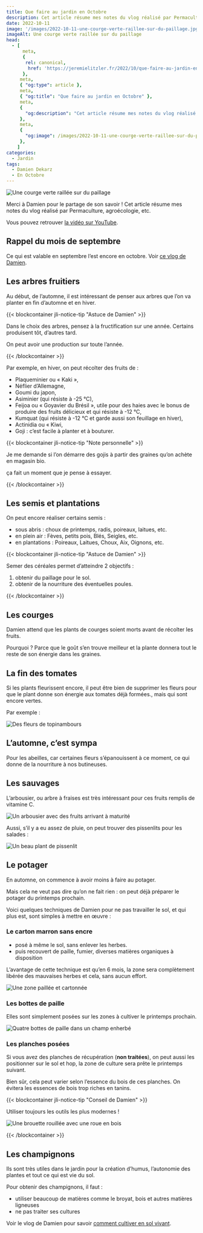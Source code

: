 ```yaml
---
title: Que faire au jardin en Octobre
description: Cet article résume mes notes du vlog réalisé par Permaculture, agroecologie, etc
date: 2022-10-11
image: '/images/2022-10-11-une-courge-verte-raillee-sur-du-paillage.jpg'
imageAlt: Une courge verte raillée sur du paillage
head:
  - [
      meta,
      {
       rel: canonical,
        href: 'https://jeremielitzler.fr/2022/10/que-faire-au-jardin-en-octobre-damien-dekarz/',
      },
     meta,
     { "og:type": article },
     meta,
     { "og:title": "Que faire au jardin en Octobre" },
     meta,
     {
       "og:description": "Cet article résume mes notes du vlog réalisé par Permaculture, agroecologie, etc",
     },
     meta,
     {
       "og:image": /images/2022-10-11-une-courge-verte-raillee-sur-du-paillage.jpg,
     },
    ]
categories:
  - Jardin
tags:
  - Damien Dekarz
  - En Octobre
---
```


![Une courge verte raillée sur du paillage](/images/2022-10-11-une-courge-verte-raillee-sur-du-paillage.jpg 'Crédits : image extraite du vlog de Damien')

Merci à Damien pour le partage de son savoir ! Cet article résume mes notes du vlog réalisé par Permaculture, agroécologie, etc.

Vous pouvez retrouver [la vidéo sur YouTube](https://www.youtube.com/watch?v=GswUGxztnpU).

<!-- more -->

## Rappel du mois de septembre

Ce qui est valable en septembre l’est encore en octobre. Voir [ce vlog de Damien](https://www.youtube.com/watch?v=con-c2_o9uc).

## Les arbres fruitiers

Au début, de l’automne, il est intéressant de penser aux arbres que l’on va planter en fin d’automne et en hiver.

{{< blockcontainer jli-notice-tip "Astuce de Damien" >}}

Dans le choix des arbres, pensez à la fructification sur une année. Certains produisent tôt, d’autres tard.

On peut avoir une production sur toute l’année.

{{< /blockcontainer >}}

Par exemple, en hiver, on peut récolter des fruits de :

- Plaqueminier ou « Kaki »,
- Néflier d’Allemagne,
- Goumi du japon,
- Asiminier (qui résiste à -25 °C),
- Feijoa ou « Goyavier du Brésil », utile pour des haies avec le bonus de produire des fruits délicieux et qui résiste à -12 °C,
- Kumquat (qui résiste à -12 °C et garde aussi son feuillage en hiver),
- Actinidia ou « Kiwi,
- Goji : c’est facile à planter et à bouturer.

{{< blockcontainer jli-notice-tip "Note personnelle" >}}

Je me demande si l’on démarre des gojis à partir des graines qu’on achète en magasin bio.

ça fait un moment que je pense à essayer.

{{< /blockcontainer >}}

## Les semis et plantations

On peut encore réaliser certains semis :

- sous abris : choux de printemps, radis, poireaux, laitues, etc.
- en plein air : Fèves, petits pois, Blés, Seigles, etc.
- en plantations : Poireaux, Laitues, Choux, Aix, Oignons, etc.

{{< blockcontainer jli-notice-tip "Astuce de Damien" >}}

Semer des céréales permet d’atteindre 2 objectifs :

1. obtenir du paillage pour le sol.
2. obtenir de la nourriture des éventuelles poules.

{{< /blockcontainer >}}

## Les courges

Damien attend que les plants de courges soient morts avant de récolter les fruits.

Pourquoi ? Parce que le goût s’en trouve meilleur et la plante donnera tout le reste de son énergie dans les graines.

## La fin des tomates

Si les plants fleurissent encore, il peut être bien de supprimer les fleurs pour que le plant donne son énergie aux tomates déjà formées., mais qui sont encore vertes.

Par exemple :

![Des fleurs de topinambours](images/fleurs-de-topinambours.jpg 'Crédits : image extraite du vlog de Damien')

## L’automne, c’est sympa

Pour les abeilles, car certaines fleurs s’épanouissent à ce moment, ce qui donne de la nourriture à nos butineuses.

## Les sauvages

L’arbousier, ou arbre à fraises est très intéressant pour ces fruits remplis de vitamine C.

![Un arbousier avec des fruits arrivant à maturité](images/arbousier.jpg 'Crédits : image extraite du vlog de Damien')

Aussi, s’il y a eu assez de pluie, on peut trouver des pissenlits pour les salades :

![Un beau plant de pissenlit](images/plant-de-pissenlit.jpg 'Crédits : image extraite du vlog de Damien')

## Le potager

En automne, on commence à avoir moins à faire au potager.

Mais cela ne veut pas dire qu’on ne fait rien : on peut déjà préparer le potager du printemps prochain.

Voici quelques techniques de Damien pour ne pas travailler le sol, et qui plus est, sont simples à mettre en œuvre :

### Le carton marron sans encre

- posé à même le sol, sans enlever les herbes.
- puis recouvert de paille, fumier, diverses matières organiques à disposition

L’avantage de cette technique est qu’en 6 mois, la zone sera complètement libérée des mauvaises herbes et cela, sans aucun effort.

![Une zone paillée et cartonnée](images/zone-cartonnee-et-paillee.jpg 'Crédits : image extraite du vlog de Damien')

### Les bottes de paille

Elles sont simplement posées sur les zones à cultiver le printemps prochain.

![Quatre bottes de paille dans un champ enherbé](images/bottes-de-paille.jpg 'Crédits : image extraite du vlog de Damien')

### Les planches posées

Si vous avez des planches de récupération (**non traitées**), on peut aussi les positionner sur le sol et hop, la zone de culture sera prête le printemps suivant.

Bien sûr, cela peut varier selon l’essence du bois de ces planches. On évitera les essences de bois trop riches en tanins.

{{< blockcontainer jli-notice-tip "Conseil de Damien" >}}

Utiliser toujours les outils les plus modernes !

![Une brouette rouillée avec une roue en bois](images/brouette.jpg 'Crédits : image extraite du vlog de Damien')

{{< /blockcontainer >}}

## Les champignons

Ils sont très utiles dans le jardin pour la création d’humus, l’autonomie des plantes et tout ce qui est vie du sol.

Pour obtenir des champignons, il faut :

- utiliser beaucoup de matières comme le broyat, bois et autres matières ligneuses
- ne pas traiter ses cultures

Voir le vlog de Damien pour savoir [comment cultiver en sol vivant](../comment-jardiner-avec-un-sol-vivant-damien-dekarz/index.md).
